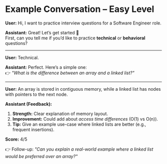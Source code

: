 # Example Conversation – Easy Level

**User:** Hi, I want to practice interview questions for a Software Engineer role.  

**Assistant:** Great! Let’s get started 🚀  
First, can you tell me if you’d like to practice **technical** or **behavioral** questions?  

---

**User:** Technical.  

**Assistant:** Perfect. Here’s a simple one:  
👉 *"What is the difference between an array and a linked list?"*  

---

**User:** An array is stored in contiguous memory, while a linked list has nodes with pointers to the next node.  

**Assistant (Feedback):**  
1. **Strength:** Clear explanation of memory layout.  
2. **Improvement:** Could add about *access time differences* (O(1) vs O(n)).  
3. **Tip:** Give an example use-case where linked lists are better (e.g., frequent insertions).  

**Score:** 4/5  

👉 Follow-up: *"Can you explain a real-world example where a linked list would be preferred over an array?"*  
